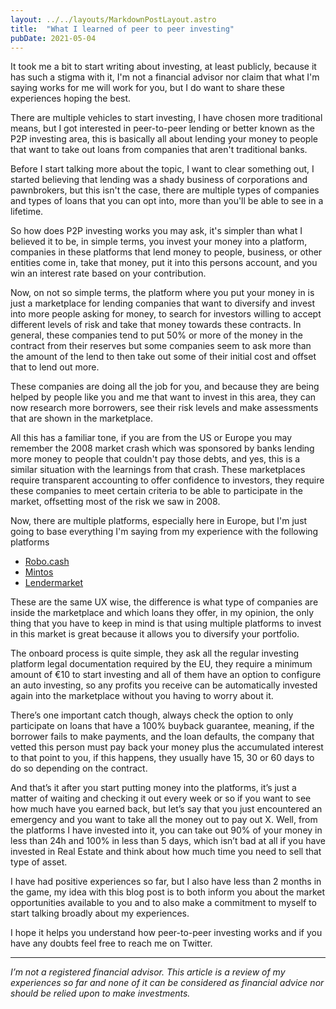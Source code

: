 ```yaml
---
layout: ../../layouts/MarkdownPostLayout.astro 
title:  "What I learned of peer to peer investing"
pubDate: 2021-05-04
---
```


It took me a bit to start writing about investing, at least publicly, because it has such a stigma with it, I'm not a
financial advisor nor claim that what I'm saying works for me will work for you, but I do want to share these
experiences hoping the best.

There are multiple vehicles to start investing, I have chosen more traditional means, but I got interested in
peer-to-peer lending or better known as the P2P investing area, this is basically all about lending your money to people
that want to take out loans from companies that aren't traditional banks.

Before I start talking more about the topic, I want to clear something out, I started believing that lending was a shady
business of corporations and pawnbrokers, but this isn't the case, there are multiple types of companies and
types of loans that you can opt into, more than you'll be able to see in a lifetime.

So how does P2P investing works you may ask, it's simpler than what I believed it to be, in simple terms, you invest
your money into a platform, companies in these platforms that lend money to people, business, or other entities come in,
take that money, put it into this persons account, and you win an interest rate based on your contribution.

Now, on not so simple terms, the platform where you put your money in is just a marketplace for lending companies that
want to diversify and invest into more people asking for money, to search for investors willing to accept different
levels of risk and take that money towards these contracts. In general, these companies tend to put 50% or more of the
money in the contract from their reserves but some companies seem to ask more than the amount of the lend to then take
out some of their initial cost and offset that to lend out more.

These companies are doing all the job for you, and because they are being helped by people like you and me that want to
invest in this area, they can now research more borrowers, see their risk levels and make assessments that are shown in
the marketplace.

All this has a familiar tone, if you are from the US or Europe you may remember the 2008 market crash which was
sponsored by banks lending more money to people that couldn't pay those debts, and yes, this is a similar situation with
the learnings from that crash. These marketplaces require transparent accounting to offer confidence to investors, they
require these companies to meet certain criteria to be able to participate in the market, offsetting most of the risk we
saw in 2008.

Now, there are multiple platforms, especially here in Europe, but I'm just going to base everything I'm saying from my
experience with the following platforms

* [Robo.cash](https://robo.cash/ref/adEl)
* [Mintos](https://www.mintos.com/en/l/ref/EJ3B1V)
* [Lendermarket](https://www.lendermarket.com/ref/6dqyzs9t?lang=en)

These are the same UX wise, the difference is what type of companies are inside the marketplace and which loans they
offer, in my opinion, the only thing that you have to keep in mind is that using multiple platforms to invest in this
market is great because it allows you to diversify your portfolio.

The onboard process is quite simple, they ask all the regular investing platform legal documentation required by the EU,
they require a minimum amount of €10 to start investing and all of them have an option to configure an auto investing,
so any profits you receive can be automatically invested again into the marketplace without you having to worry about
it.

There’s one important catch though, always check the option to only participate on loans that have a 100% buyback
guarantee, meaning, if the borrower fails to make payments, and the loan defaults, the company that vetted this person
must pay back your money plus the accumulated interest to that point to you, if this happens, they usually have 15, 30
or 60 days to do so depending on the contract.

And that’s it after you start putting money into the platforms, it’s just a matter of waiting and checking it out every
week or so if you want to see how much have you earned back, but let’s say that you just encountered an emergency and
you want to take all the money out to pay out X. Well, from the platforms I have invested into it, you can take out 90%
of your money in less than 24h and 100% in less than 5 days, which isn’t bad at all if you have invested in Real Estate
and think about how much time you need to sell that type of asset.

I have had positive experiences so far, but I also have less than 2 months in the game, my idea with this blog post is
to both inform you about the market opportunities available to you and to also make a commitment to myself to start
talking broadly about my experiences.

I hope it helps you understand how peer-to-peer investing works and if you have any doubts feel free to reach me on
Twitter.

-----

*I’m not a registered financial advisor. This article is a review of my experiences so far and none of it can be
considered as financial advice nor should be relied upon to make investments.*
